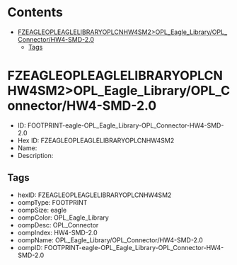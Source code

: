 



Contents
========

* [FZEAGLEOPLEAGLELIBRARYOPLCNHW4SM2>OPL_Eagle_Library/OPL_Connector/HW4-SMD-2.0](#fzeagleopleaglelibraryoplcnhw4sm2opl_eagle_libraryopl_connectorhw4-smd-20)
	* [Tags](#tags)

# FZEAGLEOPLEAGLELIBRARYOPLCNHW4SM2>OPL_Eagle_Library/OPL_Connector/HW4-SMD-2.0

- ID: FOOTPRINT-eagle-OPL_Eagle_Library-OPL_Connector-HW4-SMD-2.0
- Hex ID: FZEAGLEOPLEAGLELIBRARYOPLCNHW4SM2
- Name: 
- Description: 

## Tags

- hexID: FZEAGLEOPLEAGLELIBRARYOPLCNHW4SM2
- oompType: FOOTPRINT
- oompSize: eagle
- oompColor: OPL_Eagle_Library
- oompDesc: OPL_Connector
- oompIndex: HW4-SMD-2.0
- oompName: OPL_Eagle_Library/OPL_Connector/HW4-SMD-2.0
- oompID: FOOTPRINT-eagle-OPL_Eagle_Library-OPL_Connector-HW4-SMD-2.0
